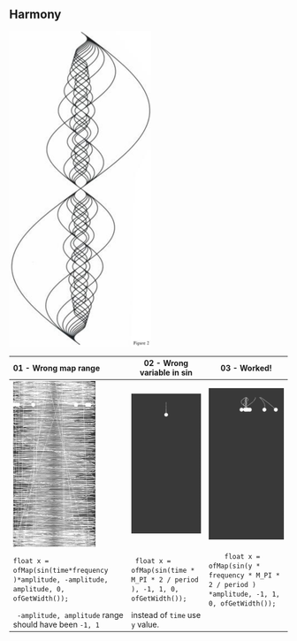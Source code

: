 ## Harmony



![harmony original](./media/harmony_original.png)

| 01 -  Wrong map range                                        | 02 - Wrong variable in sin                                   | 03 -  Worked!                                                |
| :----------------------------------------------------------- | ------------------------------------------------------------ | ------------------------------------------------------------ |
| ![01](./media/01.gif)                                        | ![02](./media/02.gif)                                        | ![03](./media/03.gif)                                        |
| ```float x = ofMap(sin(time*frequency )*amplitude, -amplitude, amplitude, 0, ofGetWidth());``` | ` float x = ofMap(sin(time * M_PI * 2 / period ), -1, 1, 0, ofGetWidth());` | `    float x = ofMap(sin(y * frequency * M_PI * 2 / period ) *amplitude, -1, 1, 0, ofGetWidth());` |
| ` -amplitude, amplitude` range should have been `-1, 1`      | instead of `time` use `y` value.                             |                                                              |
